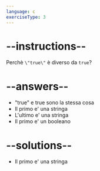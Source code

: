 ```yaml
---
language: c
exerciseType: 3
---
```


# --instructions--

Perchè `\"true\"` è diverso da `true`?

# --answers--

- "true" e true sono la stessa cosa
- Il primo e' una stringa
- L'ultimo e' una stringa
- Il primo e' un booleano

# --solutions--

- Il primo e' una stringa
